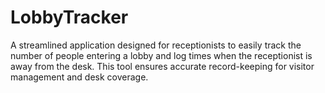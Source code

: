 # LobbyTracker
A streamlined application designed for receptionists to easily track the number of people entering a lobby and log times when the receptionist is away from the desk. This tool ensures accurate record-keeping for visitor management and desk coverage.
